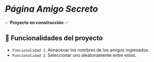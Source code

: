 # *Página Amigo Secreto*  

:white_check_mark: **Proyecto en construcción** :white_check_mark:  

## :hammer: Funcionalidades del proyecto  

- `Funcionalidad 1`: Almacenar los nombres de los amigos ingresados.  
- `Funcionalidad 2`: Seleccionar uno aleatoriamente entre estos.  
